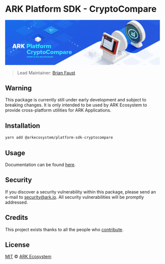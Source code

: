 # ARK Platform SDK - CryptoCompare

<p align="center">
    <img src="https://raw.githubusercontent.com/ArkEcosystem/platform-sdk/master/packages/platform-sdk-cryptocompare/banner.png" />
</p>

> Lead Maintainer: [Brian Faust](https://github.com/faustbrian)

## Warning

This package is currently still under early development and subject to breaking changes. It is only intended to be used by ARK Ecosystem to provide cross-platform utilities for ARK Applications.

## Installation

```bash
yarn add @arkecosystem/platform-sdk-cryptocompare
```

## Usage

Documentation can be found [here](https://platform-sdk-cryptocompare.netlify.app/).

## Security

If you discover a security vulnerability within this package, please send an e-mail to security@ark.io. All security vulnerabilities will be promptly addressed.

## Credits

This project exists thanks to all the people who [contribute](../../contributors).

## License

[MIT](LICENSE) © [ARK Ecosystem](https://ark.io)
